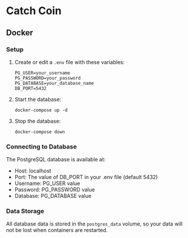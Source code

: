# Catch Coin

## Docker

### Setup

1. Create or edit a `.env` file with these variables:
   ```
   PG_USER=your_username
   PG_PASSWORD=your_password
   PG_DATABASE=your_database_name
   DB_PORT=5432
   ```

2. Start the database:
   ```
   docker-compose up -d
   ```

3. Stop the database:
   ```
   docker-compose down
   ```

### Connecting to Database

The PostgreSQL database is available at:
- Host: localhost
- Port: The value of DB_PORT in your .env file (default 5432)
- Username: PG_USER value
- Password: PG_PASSWORD value
- Database: PG_DATABASE value

### Data Storage

All database data is stored in the `postgres_data` volume, so your data will not be lost when containers are restarted.